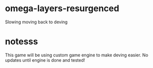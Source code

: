 # omega-layers-resurgenced
Slowing moving back to deving

# notesss
This game will be using custom game engine to make deving easier. No updates until engine is done and tested!
